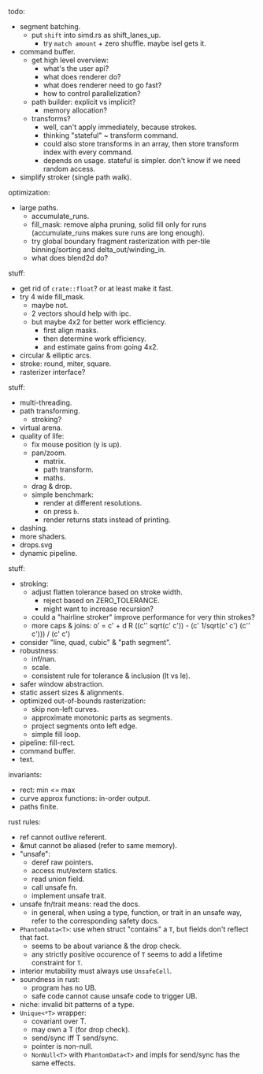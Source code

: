 todo:
- segment batching.
    - put `shift` into simd.rs as shift_lanes_up.
        - try `match amount` + zero shuffle. maybe isel gets it.
- command buffer.
    - get high level overview:
        - what's the user api?
        - what does renderer do?
        - what does renderer need to go fast?
        - how to control parallelization?
    - path builder: explicit vs implicit?
        - memory allocation?
    - transforms?
        - well, can't apply immediately, because strokes.
        - thinking "stateful" ~ transform command.
        - could also store transforms in an array, then store transform index with every command.
        - depends on usage. stateful is simpler. don't know if we need random access.
- simplify stroker (single path walk).

optimization:
- large paths.
    - accumulate_runs.
    - fill_mask: remove alpha pruning, solid fill only for runs (accumulate_runs makes sure runs are long enough).
    - try global boundary fragment rasterization with per-tile binning/sorting and delta_out/winding_in.
    - what does blend2d do?

stuff:
- get rid of `crate::float`? or at least make it fast.
- try 4 wide fill_mask.
    - maybe not.
    - 2 vectors should help with ipc.
    - but maybe 4x2 for better work efficiency.
        - first align masks.
        - then determine work efficiency.
        - and estimate gains from going 4x2.
- circular & elliptic arcs.
- stroke: round, miter, square.
- rasterizer interface?

stuff:
- multi-threading.
- path transforming.
    - stroking?
- virtual arena.
- quality of life:
    - fix mouse position (y is up).
    - pan/zoom.
        - matrix.
        - path transform.
        - maths.
    - drag & drop.
    - simple benchmark:
        - render at different resolutions.
        - on press `b`.
        - render returns stats instead of printing.
- dashing.
- more shaders.
- drops.svg
- dynamic pipeline.


stuff:
- stroking:
    - adjust flatten tolerance based on stroke width.
        - reject based on ZERO_TOLERANCE.
        - might want to increase recursion?
    - could a "hairline stroker" improve performance for very thin strokes?
    - more caps & joins: o' = c' + d R ((c'' sqrt(c' c')) - (c' 1/sqrt(c' c') (c'' c'))) / (c' c')
- consider "line, quad, cubic" & "path segment".
- robustness:
    - inf/nan.
    - scale.
    - consistent rule for tolerance & inclusion (lt vs le).
- safer window abstraction.
- static assert sizes & alignments.
- optimized out-of-bounds rasterization:
    - skip non-left curves.
    - approximate monotonic parts as segments.
    - project segments onto left edge.
    - simple fill loop.
- pipeline: fill-rect.
- command buffer.
- text.


invariants:
- rect: min <= max
- curve approx functions: in-order output.
- paths finite.



rust rules:
- ref cannot outlive referent.
- &mut cannot be aliased (refer to same memory).
- "unsafe":
    - deref raw pointers.
    - access mut/extern statics.
    - read union field.
    - call unsafe fn.
    - implement unsafe trait.
- unsafe fn/trait means: read the docs.
    - in general, when using a type, function, or trait in an unsafe way, refer to the corresponding safety docs.
- `PhantomData<T>`: use when struct "contains" a `T`, but fields don't reflect that fact.
    - seems to be about variance & the drop check.
    - any strictly positive occurence of `T` seems to add a lifetime constraint for `T`.
- interior mutability must always use `UnsafeCell`.
- soundness in rust:
    - program has no UB.
    - safe code cannot cause unsafe code to trigger UB.
- niche: invalid bit patterns of a type.
- `Unique<*T>` wrapper:
    - covariant over T.
    - may own a T (for drop check).
    - send/sync iff T send/sync.
    - pointer is non-null.
    - `NonNull<T>` with `PhantomData<T>` and impls for send/sync has the same effects.
